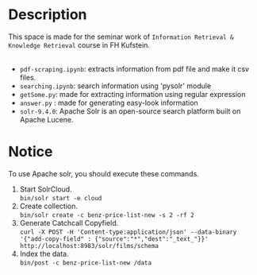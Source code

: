Description
============

This space is made for the seminar work of `Information Retrieval & Knowledge Retrieval` course in FH Kufstein.<br><br>

- `pdf-scraping.ipynb`: extracts information from pdf file and make it csv files.
- `searching.ipynb`: search information using 'pysolr' module
- `getSome.py`: made for extracting information using regular expression
- `answer.py` : made for generating easy-look information
- `solr-9.4.0`: Apache Solr is an open-source search platform built on Apache Lucene.


Notice
=======

To use Apache solr, you should execute these commands.

1. Start SolrCloud.<br>`bin/solr start -e cloud`
2. Create collection.<br>`bin/solr create -c benz-price-list-new -s 2 -rf 2`
3. Generate Catchcall Copyfield.<br>`curl -X POST -H 'Content-type:application/json' --data-binary '{"add-copy-field" : {"source":"*","dest":"_text_"}}' http://localhost:8983/solr/films/schema`
4. Index the data.<br>`bin/post -c benz-price-list-new /data`








